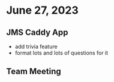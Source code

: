 # June 27, 2023

## JMS Caddy App
- add trivia feature
- format lots and lots of questions for it

## Team Meeting

